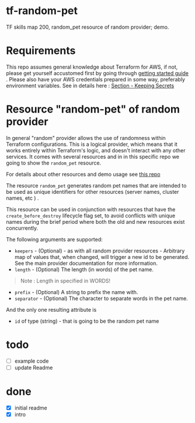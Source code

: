 # tf-random-pet
TF skills map 200, random_pet resource of random provider; demo.

# Requirements
This repo assumes general knowledge about Terraform for AWS, if not, please get yourself accustomed first by going through [getting started guide](https://learn.hashicorp.com/terraform?track=getting-started#getting-started) . Please also have your AWS credentials prepared in some way, preferably environment variables. See in details here : [Section - Keeping Secrets](https://aws.amazon.com/blogs/apn/terraform-beyond-the-basics-with-aws/)

# Resource "random-pet" of random provider

In general "random" provider allows the use of randomness within Terraform configurations. This is a logical provider, which means that it works entirely within Terraform's logic, and doesn't interact with any other services. It comes with several resources and in in this specific repo we going to show the `random_pet` resource.

For details about other resources and demo usage see [this repo](https://github.com/Galser/tf-random)

The resource `random_pet` generates random pet names that are intended to be used as unique identifiers for other resources (server names, cluster names, etc ) .

This resource can be used in conjunction with resources that have the `create_before_destroy` lifecycle flag set, to avoid conflicts with unique names during the brief period where both the old and new resources exist concurrently.

The following arguments are supported:
- `keepers` - (Optional) - as with all random provider resources - Arbitrary map of values that, when changed, will trigger a new id to be generated. See the main provider documentation for more information.
- `length` - (Optional) The length (in words) of the pet name. 
> Note : Length in specified in WORDS!
- `prefix` - (Optional) A string to prefix the name with.
- `separator` - (Optional) The character to separate words in the pet name.

And the only one resulting attribute is
- `id` of type (string) - that is going to be the random pet name


# todo
- [ ] example code
- [ ] update Readme

# done

- [x] initial readme
- [x] intro
